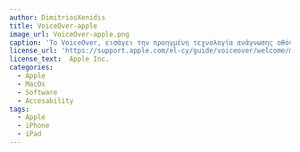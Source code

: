 ```yaml
---
author: DimitriosXenidis
title: VoiceOver-apple
image_url: VoiceOver-apple.png
caption: 'Tο VoiceOver, εισάγει την προηγμένη τεχνολογία ανάγνωσης οθόνης που είναι ενσωματωμένη στο λειτουργικό σύστημα Mac OS X. Το VoiceOver επιτρέπει στους χρήστες με προβλήματα όρασης να ελέγχουν τον υπολογιστή τους χρησιμοποιώντας ένα πλούσιο σύνολο εντολών και χειρονομιών πληκτρολογίου.'
license_url: 'https://support.apple.com/el-cy/guide/voiceover/welcome/mac'
license_text:  Apple Inc.
categories:
  - Apple
  - MacOs
  - Software
  - Accesability
tags:
  - Αpple
  - iPhone
  - iPad
---
```

